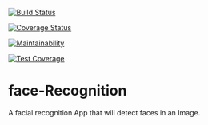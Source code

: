 [![Build Status](https://travis-ci.com/amaechi-chuks/face-Recognition.svg?branch=master)](https://travis-ci.com/amaechi-chuks/face-Recognition)

[![Coverage Status](https://coveralls.io/repos/github/amaechi-chuks/face-Recognition/badge.svg?branch=master)](https://coveralls.io/github/amaechi-chuks/face-Recognition?branch=master)

[![Maintainability](https://api.codeclimate.com/v1/badges/39c6c776d51b91ef77c0/maintainability)](https://codeclimate.com/github/amaechi-chuks/face-Recognition/maintainability)

[![Test Coverage](https://api.codeclimate.com/v1/badges/39c6c776d51b91ef77c0/test_coverage)](https://codeclimate.com/github/amaechi-chuks/face-Recognition/test_coverage)

# face-Recognition
A facial recognition App that will detect faces in an Image.
